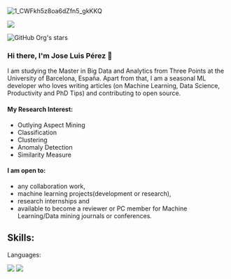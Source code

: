 
<!--
**joseperesr/joseperesr** is a ✨ _special_ ✨ repository because its `README.md` (this file) appears on your GitHub profile.

Here are some ideas to get you started:

- 🔭 I’m currently working on ...
- 🌱 I’m currently learning ...
- 👯 I’m looking to collaborate on ...
- 🤔 I’m looking for help with ...
- 💬 Ask me about ...
- 📫 How to reach me: ...
- 😄 Pronouns: ...
- ⚡ Fun fact: ...
-->

<img src="https://user-images.githubusercontent.com/66388384/169880475-5a3fe701-f2d6-4601-a1ec-aa45a1a4d795.jpeg" alt="1_CWFkh5z8oa6dZfn5_gkKKQ" target="_blank" rel="noopener" loading="lazy" class="cosmos-image">

<p align="left">
   <img src="https://img.shields.io/badge/STATUS-EN%20DESAROLLO-green">
</p>

![GitHub Org's stars](https://img.shields.io/github/stars/camilafernanda?style=social)

### Hi there, I'm Jose Luis Pérez 👋

I am studying the Master in Big Data and Analytics from Three Points at the University of Barcelona, España. Apart from that, I am a seasonal ML developer who loves writing articles (on Machine Learning, Data Science, Productivity and PhD Tips) and contributing to open source.

#### My Research Interest:

- Outlying Aspect Mining
- Classification
- Clustering
- Anomaly Detection
- Similarity Measure

#### I am open to:

- any collaboration work,
- machine learning projects(development or research),
- research internships and
- available to become a reviewer or PC member for Machine Learning/Data mining journals or conferences.

## Skills:
Languages:

<img src="https://camo.githubusercontent.com/94255ec6b3c759a685d09b160102f6780416030ba75119a1d9d05cd1d2345e5a/68747470733a2f2f696d672e736869656c64732e696f2f62616467652f4a6176612d4544384230303f7374796c653d666f722d7468652d6261646765266c6f676f3d6a617661266c6f676f436f6c6f723d7768697465">
<img src="https://camo.githubusercontent.com/55e4079e69ec5d8246620ecff24ed093877ab0f9011e71d8dec0a2c460c886ab/68747470733a2f2f696d672e736869656c64732e696f2f62616467652f507974686f6e2d3337373641423f7374796c653d666f722d7468652d6261646765266c6f676f3d707974686f6e266c6f676f436f6c6f723d7768697465">







